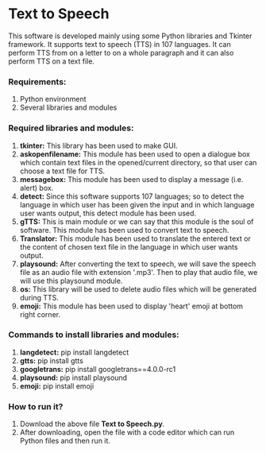 # Text to Speech

This software is developed mainly using some Python libraries and Tkinter framework. It supports text to speech (TTS) in 107 languages. It can perform TTS from on a letter to on a whole paragraph and it can also perform TTS on a text file.

### Requirements:
1. Python environment
2. Several libraries and modules

### Required libraries and modules:
1. **tkinter:** This library has been used to make GUI.
2. **askopenfilename:** This module has been used to open a dialogue box which contain text files in the opened/current directory, so that user can choose a text file for TTS.
3. **messagebox:** This module has been used to display a message (i.e. alert) box.
4. **detect:** Since this software supports 107 languages; so to detect the language in which user has been given the input and in which language user wants output, this detect module has been used.
5. **gTTS:** This is main module or we can say that this module is the soul of software. This module has been used to convert text to speech.
6. **Translator:** This module has been used to translate the entered text or the content of chosen text file in the language in which user wants output.
7. **playsound:** After converting the text to speech, we will save the speech file as an audio file with extension '.mp3'. Then to play that audio file, we will use this playsound module.
8. **os:** This library will be used to delete audio files which will be generated during TTS.
9. **emoji:** This module has been used to display 'heart' emoji at bottom right corner.

### Commands to install libraries and modules:
1. **langdetect:** pip install langdetect
2. **gtts:** pip install gtts
3. **googletrans:** pip install googletrans==4.0.0-rc1
4. **playsound:** pip install playsound
5. **emoji:** pip install emoji

### How to run it?
1. Download the above file **Text to Speech.py**.
2. After downloading, open the file with a code editor which can run Python files and then run it.
